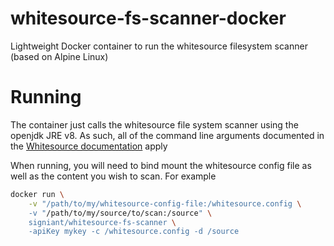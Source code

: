 # whitesource-fs-scanner-docker
Lightweight Docker container to run the whitesource filesystem scanner (based on Alpine Linux)

# Running
The container just calls the whitesource file system scanner using the openjdk JRE v8.  As such, all of the command line arguments documented in the [Whitesource documentation](https://whitesource.atlassian.net/wiki/spaces/WD/pages/33718339/File+System+Agent) apply

When running, you will need to bind mount the whitesource config file as well as the content you wish to scan.  For example

```bash
docker run \
    -v "/path/to/my/whitesource-config-file:/whitesource.config \
    -v "/path/to/my/source/to/scan:/source" \
    signiant/whitesource-fs-scanner \
    -apiKey mykey -c /whitesource.config -d /source
```

